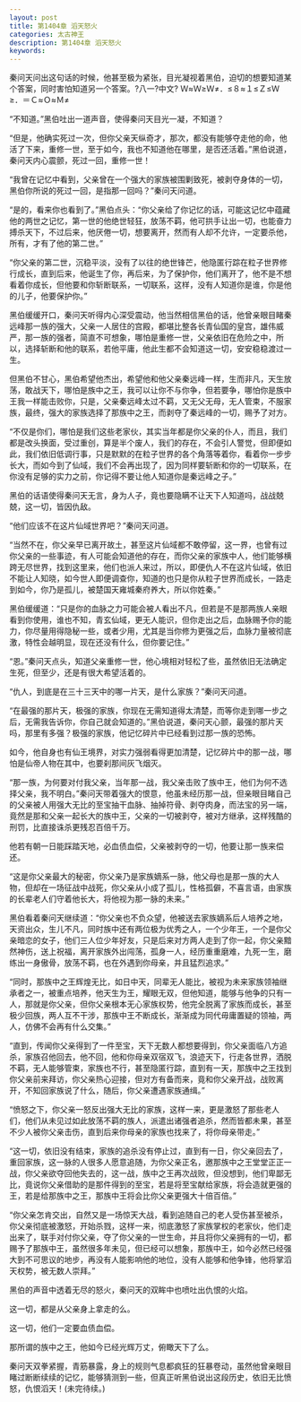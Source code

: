 ```yaml
---
layout: post
title: 第1404章 滔天怒火
categories: 太古神王
description: 第1404章 滔天怒火
keywords:
---
```


秦问天问出这句话的时候，他甚至极为紧张，目光凝视着黑伯，迫切的想要知道某个答案，同时害怕知道另一个答案。?八一?中文? Ｗ≈Ｗ≥Ｗ≠．≤８≈１≤Ｚ≤Ｗ≥．＝Ｃ≈Ｏ≈Ｍ≠

“不知道。”黑伯吐出一道声音，使得秦问天目光一凝，不知道？

“但是，他确实死过一次，但你父亲天纵奇才，那次，都没有能够夺走他的命，他活了下来，重修一世，至于如今，我也不知道他在哪里，是否还活着。”黑伯说道，秦问天内心震颤，死过一回，重修一世！

“我曾在记忆中看到，父亲曾在一个强大的家族被围剿致死，被剥夺身体的一切，黑伯你所说的死过一回，是指那一回吗？”秦问天问道。

“是的，看来你也看到了。”黑伯点头：“你父亲给了你记忆的话，可能这记忆中蕴藏他的两世之记忆，第一世的他绝世轻狂，放荡不羁，他可拱手让出一切，也能奋力搏杀天下，不过后来，他厌倦一切，想要离开，然而有人却不允许，一定要杀他，所有，才有了他的第二世。”

“你父亲的第二世，沉稳平淡，没有了以往的绝世锋芒，他隐匿行踪在粒子世界修行成长，直到后来，他诞生了你，再后来，为了保护你，他们离开了，他不是不想看着你成长，但他要和你斩断联系，一切联系，这样，没有人知道你是谁，你是他的儿子，他要保护你。”

黑伯缓缓开口，秦问天听得内心深受震动，他当然相信黑伯的话，他曾亲眼目睹秦远峰那一族的强大，父亲一人居住的宫殿，都堪比整各长青仙国的皇宫，雄伟威严，那一族的强者，简直不可想象，哪怕是重修一世，父亲依旧在危险之中，所以，选择斩断和他的联系，若他平庸，他此生都不会知道这一切，安安稳稳渡过一生。

但黑伯不甘心，黑伯希望他杰出，希望他和他父亲秦远峰一样，生而非凡，天生放荡，敢战天下，哪怕是族中之王，我可以让你不与你争，但若要争，哪怕你是族中王我一样能击败你，只是，父亲秦远峰太过不羁，又无父无母，无人管束，不服家族，最终，强大的家族选择了那族中之王，而剥夺了秦远峰的一切，赐予了对方。

“不仅是你们，哪怕是我们这些老家伙，其实当年都是你父亲的仆人，而且，我们都是改头换面，受过重创，算是半个废人，我们的存在，不会引人警觉，但即便如此，我们依旧低调行事，只是默默的在粒子世界的各个角落等着你，看着你一步步长大，而如今到了仙域，我们不会再出现了，因为同样要斩断和你的一切联系，在你没有足够的实力之前，你记得不要让他人知道你是秦远峰之子。”

黑伯的话语使得秦问天无言，身为人子，竟也要隐瞒不让天下人知道吗，战战兢兢，这一切，皆因仇敌。

“他们应该不在这片仙域世界吧？”秦问天问道。

“当然不在，你父亲早已离开故土，甚至这片仙域都不敢停留，这一界，也曾有过你父亲的一些事迹，有人可能会知道他的存在，而你父亲的家族中人，他们能够横跨无尽世界，找到这里来，他们也派人来过，所以，即便仇人不在这片仙域，依旧不能让人知晓，如今世人即便调查你，知道的也只是你从粒子世界而成长，一路走到如今，你乃是孤儿，被楚国天雍城秦府养大，所以你姓秦。”

黑伯缓缓道：“只是你的血脉之力可能会被人看出不凡，但若是不是那两族人亲眼看到你使用，谁也不知，青玄仙域，更无人能识，但你走出之后，血脉赐予你的能力，你尽量用得隐秘一些，或者少用，尤其是当你修为更强之后，血脉力量被彻底激，特性会越明显，现在还没有什么，但你要记住。”

“恩。”秦问天点头，知道父亲重修一世，他心境相对轻松了些，虽然依旧无法确定生死，但至少，还是有很大希望活着的。

“仇人，到底是在三十三天中的哪一片天，是什么家族？”秦问天问道。

“在最强的那片天，极强的家族，你现在无需知道得太清楚，而等你走到哪一步之后，无需我告诉你，你自己就会知道的。”黑伯说道，秦问天心颤，最强的那片天吗，那里有多强？极强的家族，他记忆碎片中已经看到过那一族的恐怖。

如今，他自身也有仙王境界，对实力强弱看得更加清楚，记忆碎片中的那一战，哪怕是仙帝人物在其中，也要刹那间灰飞烟灭。

“那一族，为何要对付我父亲，当年那一战，我父亲击败了族中王，他们为何不选择父亲，我不明白。”秦问天带着强大的恨意，他虽未经历那一战，但亲眼目睹自己的父亲被人用强大无比的至宝抽干血脉、抽掉符骨、剥夺肉身，而法宝的另一端，竟然是那和父亲一起长大的族中王，父亲的一切被剥夺，被对方继承，这样残酷的刑罚，比直接诛杀更残忍百倍千万。

他若有朝一日能踩踏天地，必血债血偿，父亲被剥夺的一切，他要让那一族来偿还。

“这是你父亲最大的秘密，你父亲乃是家族嫡系一脉，他父母也是那一族的大人物，但却在一场征战中战死，你父亲从小成了孤儿，性格孤僻，不喜言语，由家族的长辈老人们守着他长大，将他视为那一脉的未来。”

黑伯看着秦问天继续道：“你父亲也不负众望，他被送去家族嫡系后人培养之地，天资出众，生儿不凡，同时族中还有两位极为优秀之人，一个少年王，一个是你父亲暗恋的女子，他们三人位少年好友，只是后来对方两人走到了你一起，你父亲黯然神伤，送上祝福，离开家族外出闯荡，孤身一人，经历重重磨难，九死一生，磨练出一身傲骨，放荡不羁，也在外遇到你母亲，并且猛烈追求。”

“同时，那族中之王辉煌无比，如日中天，同辈无人能比，被视为未来家族领袖继承者之一，被重点培养，他天生为王，耀眼无双，但他知道，能够与他争的只有一人，那就是你父亲，但你父亲根本无心家族权势，他完全脱离了家族而成长，甚至极少回族，两人互不干涉，那族中王不断成长，渐渐成为同代毋庸置疑的领袖，两人，仿佛不会再有什么交集。”

“直到，传闻你父亲得到了一件至宝，天下无数人都想要得到，你父亲面临八方追杀，家族召他回去，他不回，他和你母亲双宿双飞，浪迹天下，行走各世界，洒脱不羁，无人能够管束，家族也不行，甚至隐匿行踪，直到有一天，那族中之王找到你父亲前来拜访，你父亲热心迎接，但对方有备而来，竟和你父亲开战，战败离开，不知回家族说了什么，随后，你父亲遭遇家族通缉。”

“愤怒之下，你父亲一怒反出强大无比的家族，这样一来，更是激怒了那些老人们，他们从未见过如此放荡不羁的族人，派遣出诸强者追杀，然而皆都未果，甚至不少人被你父亲击伤，直到后来你母亲的家族也找来了，将你母亲带走。”

“这一切，依旧没有结束，家族的追杀没有停止过，直到有一日，你父亲回去了，重回家族，这一脉的人很多人愿意追随，为你父亲正名，邀那族中之王堂堂正正一战，你父亲欲夺回他失去的，这一战，族中之王再次战败，但没想到，他们卑鄙无比，竟说你父亲借助的是那件得到的至宝，若是将至宝献给家族，将会造就更强的王，若是给那族中之王，那族中王将会比你父亲更强大十倍百倍。”

“你父亲怎肯交出，自然又是一场惊天大战，看到追随自己的老人受伤甚至被杀，你父亲彻底被激怒，开始杀戮，这样一来，彻底激怒了家族掌权的老家伙，他们走出来了，联手对付你父亲，夺了你父亲的一世生命，并且将你父亲拥有的一切，都赐予了那族中王，虽然很多年未见，但已经可以想象，那族中王，如今必然已经强大到不可思议的地步，再没有人能影响他的地位，没有人能够和他争锋，他将掌滔天权势，被无数人崇拜。”

黑伯的声音中透着无尽的怒火，秦问天的双眸中也喷吐出仇恨的火焰。

这一切，都是从父亲身上拿走的么。

这一切，他们一定要血债血偿。

那所谓的族中之王，他如今已经光辉万丈，俯瞰天下了么。

秦问天双拳紧握，青筋暴露，身上的规则气息都疯狂的狂暴卷动，虽然他曾亲眼目睹过断断续续的记忆，能够猜测到一些，但真正听黑伯说出这段历史，依旧无比愤怒，仇恨滔天！(未完待续。)
